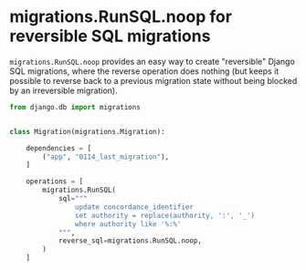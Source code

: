 # migrations.RunSQL.noop for reversible SQL migrations

`migrations.RunSQL.noop` provides an easy way to create "reversible" Django SQL migrations, where the reverse operation does nothing (but keeps it possible to reverse back to a previous migration state without being blocked by an irreversible migration).

```python
from django.db import migrations


class Migration(migrations.Migration):

    dependencies = [
        ("app", "0114_last_migration"),
    ]

    operations = [
        migrations.RunSQL(
            sql="""
                update concordance_identifier
                set authority = replace(authority, ':', '_')
                where authority like '%:%'
            """,
            reverse_sql=migrations.RunSQL.noop,
        )
    ]
```
